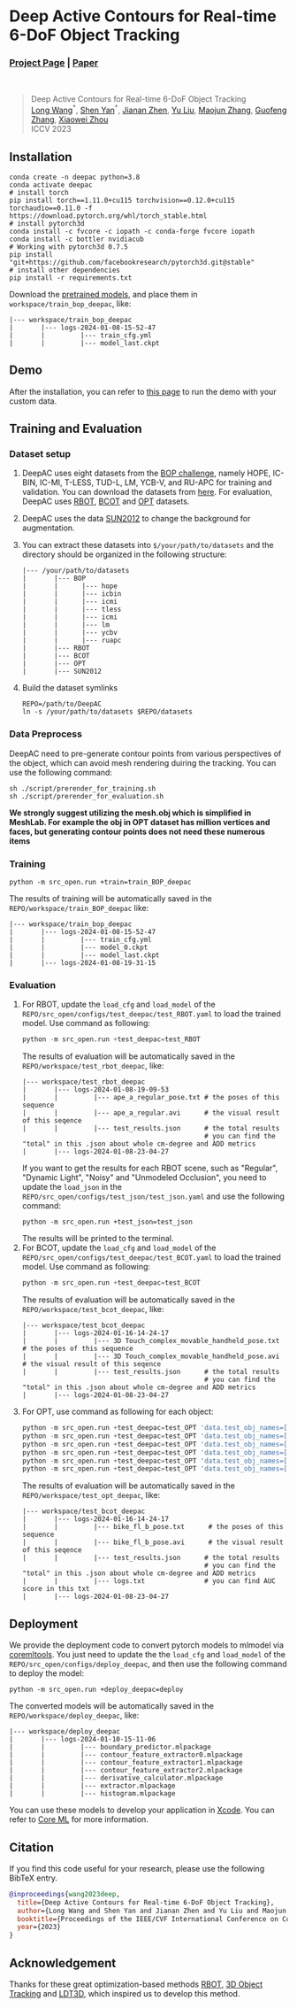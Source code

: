 # Deep Active Contours for Real-time 6-DoF Object Tracking
### [Project Page](https://zju3dv.github.io/deep_ac/) | [Paper](https://openaccess.thecvf.com/content/ICCV2023/papers/Wang_Deep_Active_Contours_for_Real-time_6-DoF_Object_Tracking_ICCV_2023_paper.pdf)
<br/>

> Deep Active Contours for Real-time 6-DoF Object Tracking                                                                             
> [Long Wang](https://wanglongzju.github.io/wanglong.github.io/)<sup>\*</sup>, [Shen Yan]()<sup>\*</sup>, [Jianan Zhen](), [Yu Liu](), [Maojun Zhang](), [Guofeng Zhang](http://www.cad.zju.edu.cn/home/gfzhang/), [Xiaowei Zhou](https://xzhou.me)                              
> ICCV 2023


<!-- ![demo_vid](assets/demo.gif) # TODO -->

## Installation
```shell
conda create -n deepac python=3.8
conda activate deepac
# install torch
pip install torch==1.11.0+cu115 torchvision==0.12.0+cu115 torchaudio==0.11.0 -f https://download.pytorch.org/whl/torch_stable.html
# install pytorch3d
conda install -c fvcore -c iopath -c conda-forge fvcore iopath
conda install -c bottler nvidiacub
# Working with pytorch3d 0.7.5
pip install "git+https://github.com/facebookresearch/pytorch3d.git@stable"
# install other dependencies
pip install -r requirements.txt
```
Download the [pretrained models](https://drive.google.com/file/d/1B7qolNwPMhLlUEcN5Bi8iDc2XxrR-M4e/view?usp=sharing), and place them in `workspace/train_bop_deepac`, like:
```shell
|--- workspace/train_bop_deepac
|       |--- logs-2024-01-08-15-52-47
|       |         |--- train_cfg.yml
|       |         |--- model_last.ckpt
```

## Demo
After the installation, you can refer to [this page](doc/demo.md) to run the demo with your custom data.

## Training and Evaluation
### Dataset setup
1. DeepAC uses eight datasets from the [BOP challenge](https://bop.felk.cvut.cz/challenges/), namely HOPE, IC-BIN, IC-MI, T-LESS, TUD-L, LM, YCB-V, and RU-APC for training and validation. You can download the datasets from [here](https://bop.felk.cvut.cz/datasets/). For evaluation, DeepAC uses [RBOT](https://www.mi.hs-rm.de/~schwan/research/RBOT/), [BCOT](https://ar3dv.github.io/BCOT-Benchmark/) and [OPT](http://media.ee.ntu.edu.tw/research/OPT/) datasets.
2. DeepAC uses the data [SUN2012](https://drive.google.com/file/d/1tEYDbit4imuosqrbeI32H4cgwuLEQLaI/view?usp=drive_link) to change the background for augmentation.
3. You can extract these datasets into `$/your/path/to/datasets` and the directory should be organized in the following structure:
    ```shell
    |--- /your/path/to/datasets
    |       |--- BOP
    |       |      |--- hope
    |       |      |--- icbin
    |       |      |--- icmi
    |       |      |--- tless
    |       |      |--- icmi
    |       |      |--- lm
    |       |      |--- ycbv
    |       |      |--- ruapc
    |       |--- RBOT
    |       |--- BCOT
    |       |--- OPT
    |       |--- SUN2012
    ```

4. Build the dataset symlinks
    ```shell
    REPO=/path/to/DeepAC
    ln -s /your/path/to/datasets $REPO/datasets
    ```

### Data Preprocess
DeepAC need to pre-generate contour points from various perspectives of the object, which can avoid mesh rendering duiring the tracking. You can use the following command:
```shell
sh ./script/prerender_for_training.sh
sh ./script/prerender_for_evaluation.sh
```
**We strongly suggest utilizing the mesh.obj which is simplified in MeshLab. For example the obj in OPT dataset has million vertices and faces, but generating contour points does not need these numerous items**
### Training
```shell
python -m src_open.run +train=train_BOP_deepac
```
The results of training will be automatically saved in the `REPO/workspace/train_BOP_deepac` like:
```shell
|--- workspace/train_bop_deepac
|       |--- logs-2024-01-08-15-52-47
|       |         |--- train_cfg.yml
|       |         |--- model_0.ckpt
|       |         |--- model_last.ckpt
|       |--- logs-2024-01-08-19-31-15
```
### Evaluation
1. For RBOT, update the `load_cfg` and `load_model` of the `REPO/src_open/configs/test_deepac/test_RBOT.yaml` to load the trained model. Use command as following:
    ```python
    python -m src_open.run +test_deepac=test_RBOT
    ```
    The results of evaluation will be automatically saved in the `REPO/workspace/test_rbot_deepac`, like:
    ```shell
    |--- workspace/test_rbot_deepac
    |       |--- logs-2024-01-08-19-09-53
    |       |         |--- ape_a_regular_pose.txt # the poses of this sequence
    |       |         |--- ape_a_regular.avi      # the visual result of this seqence
    |       |         |--- test_results.json      # the total results
                                                  # you can find the "total" in this .json about whole cm-degree and ADD metrics
    |       |--- logs-2024-01-08-23-04-27
    ```
    If you want to get the results for each RBOT scene, such as "Regular", "Dynamic Light", "Noisy" and "Unmodeled Occlusion", you need to update the `load_json` in the `REPO/src_open/configs/test_json/test_json.yaml` and use the following command:
    ```shell
    python -m src_open.run +test_json=test_json
    ```
    The results will be printed to the terminal.
2. For BCOT, update the `load_cfg` and `load_model` of the `REPO/src_open/configs/test_deepac/test_BCOT.yaml` to load the trained model. Use command as following:
    ```python
    python -m src_open.run +test_deepac=test_BCOT
    ```
    The results of evaluation will be automatically saved in the `REPO/workspace/test_bcot_deepac`, like:
    ```shell
    |--- workspace/test_bcot_deepac
    |       |--- logs-2024-01-16-14-24-17
    |       |         |--- 3D Touch_complex_movable_handheld_pose.txt      # the poses of this sequence
    |       |         |--- 3D Touch_complex_movable_handheld_pose.avi      # the visual result of this seqence
    |       |         |--- test_results.json      # the total results
                                                  # you can find the "total" in this .json about whole cm-degree and ADD metrics
    |       |--- logs-2024-01-08-23-04-27
    ```
3. For OPT, use command as following for each object:
    ```python
    python -m src_open.run +test_deepac=test_OPT 'data.test_obj_names=[bike]'
    python -m src_open.run +test_deepac=test_OPT 'data.test_obj_names=[chest]'
    python -m src_open.run +test_deepac=test_OPT 'data.test_obj_names=[house]'
    python -m src_open.run +test_deepac=test_OPT 'data.test_obj_names=[ironman]'
    python -m src_open.run +test_deepac=test_OPT 'data.test_obj_names=[jet]'
    python -m src_open.run +test_deepac=test_OPT 'data.test_obj_names=[soda]'
    ```
    The results of evaluation will be automatically saved in the `REPO/workspace/test_opt_deepac`, like: 
    ```shell
    |--- workspace/test_bcot_deepac
    |       |--- logs-2024-01-16-14-24-17
    |       |         |--- bike_fl_b_pose.txt      # the poses of this sequence
    |       |         |--- bike_fl_b_pose.avi      # the visual result of this seqence
    |       |         |--- test_results.json      # the total results
                                                  # you can find the "total" in this .json about whole cm-degree and ADD metrics
    |       |         |--- logs.txt               # you can find AUC score in this txt
    |       |--- logs-2024-01-08-23-04-27
    ```

## Deployment
We provide the deployment code to convert pytorch models to mlmodel via [coremltools](https://github.com/apple/coremltools). You just need to update the the `load_cfg` and `load_model` of the `REPO/src_open/configs/deploy_deepac`, and then use the following command to deploy the model:
```shell
python -m src_open.run +deploy_deepac=deploy
```
The converted models will be automatically saved in the `REPO/workspace/deploy_deepac`, like:
```shell
|--- workspace/deploy_deepac
|       |--- logs-2024-01-10-15-11-06
|       |         |--- boundary_predictor.mlpackage 
|       |         |--- contour_feature_extractor0.mlpackage      
|       |         |--- contour_feature_extractor1.mlpackage      
|       |         |--- contour_feature_extractor2.mlpackage
|       |         |--- derivative_calculator.mlpackage
|       |         |--- extractor.mlpackage
|       |         |--- histogram.mlpackage
```
You can use these models to develop your application in [Xcode](https://developer.apple.com/xcode/). You can refer to [Core ML](https://developer.apple.com/documentation/coreml) for more information.

## Citation
If you find this code useful for your research, please use the following BibTeX entry.
```bibtex
@inproceedings{wang2023deep,
  title={Deep Active Contours for Real-time 6-DoF Object Tracking},
  author={Long Wang and Shen Yan and Jianan Zhen and Yu Liu and Maojun Zhang and Guofeng Zhang and Xiaowei Zhou},
  booktitle={Proceedings of the IEEE/CVF International Conference on Computer Vision},
  year={2023}
}
```

## Acknowledgement
Thanks for these great optimization-based methods [RBOT](https://github.com/henningtjaden/RBOT), [3D Object Tracking](https://github.com/DLR-RM/3DObjectTracking/tree/master) and [LDT3D](https://github.com/cvbubbles/nonlocal-3dtracking), which inspired us to develop this method.